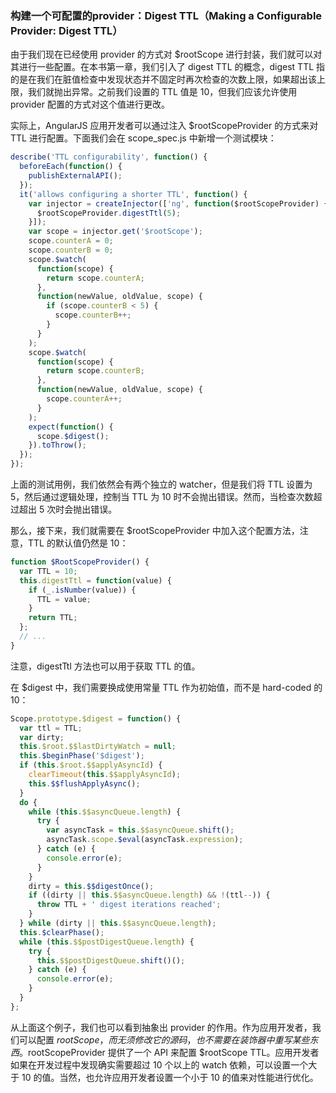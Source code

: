 ### 构建一个可配置的provider：Digest TTL（Making a Configurable Provider: Digest TTL）

由于我们现在已经使用 provider 的方式对 $rootScope 进行封装，我们就可以对其进行一些配置。在本书第一章，我们引入了 digest TTL 的概念，digest TTL 指的是在我们在脏值检查中发现状态并不固定时再次检查的次数上限，如果超出该上限，我们就抛出异常。之前我们设置的 TTL 值是 10，但我们应该允许使用 provider 配置的方式对这个值进行更改。

实际上，AngularJS 应用开发者可以通过注入 $rootScopeProvider 的方式来对 TTL 进行配置。下面我们会在 scope_spec.js 中新增一个测试模块：

```js
describe('TTL configurability', function() {
  beforeEach(function() {
    publishExternalAPI();
  });
  it('allows configuring a shorter TTL', function() {
    var injector = createInjector(['ng', function($rootScopeProvider) {
      $rootScopeProvider.digestTtl(5);
    }]);
    var scope = injector.get('$rootScope');
    scope.counterA = 0;
    scope.counterB = 0;
    scope.$watch(
      function(scope) {
        return scope.counterA;
      },
      function(newValue, oldValue, scope) {
        if (scope.counterB < 5) {
          scope.counterB++;
        }
      }
    );
    scope.$watch(
      function(scope) {
        return scope.counterB;
      },
      function(newValue, oldValue, scope) {
        scope.counterA++;
      }
    );
    expect(function() {
      scope.$digest();
    }).toThrow();
  });
});
```

上面的测试用例，我们依然会有两个独立的 watcher，但是我们将 TTL 设置为 5，然后通过逻辑处理，控制当 TTL 为 10 时不会抛出错误。然而，当检查次数超过超出 5 次时会抛出错误。

那么，接下来，我们就需要在 $rootScopeProvider 中加入这个配置方法，注意，TTL 的默认值仍然是 10：

```js
function $RootScopeProvider() {
  var TTL = 10;
  this.digestTtl = function(value) {
    if (_.isNumber(value)) {
      TTL = value;
    }
    return TTL;
  };
  // ...
}
```

注意，digestTtl 方法也可以用于获取 TTL 的值。

在 $digest 中，我们需要换成使用常量 TTL 作为初始值，而不是 hard-coded 的 10：

```js
Scope.prototype.$digest = function() {
  var ttl = TTL;
  var dirty;
  this.$root.$$lastDirtyWatch = null;
  this.$beginPhase('$digest');
  if (this.$root.$$applyAsyncId) {
    clearTimeout(this.$$applyAsyncId);
    this.$$flushApplyAsync();
  }
  do {
    while (this.$$asyncQueue.length) {
      try {
        var asyncTask = this.$$asyncQueue.shift();
        asyncTask.scope.$eval(asyncTask.expression);
      } catch (e) {
        console.error(e);
      }
    }
    dirty = this.$$digestOnce();
    if ((dirty || this.$$asyncQueue.length) && !(ttl--)) {
      throw TTL + ' digest iterations reached';
    }
  } while (dirty || this.$$asyncQueue.length);
  this.$clearPhase();
  while (this.$$postDigestQueue.length) {
    try {
      this.$$postDigestQueue.shift()();
    } catch (e) {
      console.error(e);
    }
  }
};
```

从上面这个例子，我们也可以看到抽象出 provider 的作用。作为应用开发者，我们可以配置 $rootScope，而无须修改它的源码，也不需要在装饰器中重写某些东西。$rootScopeProvider 提供了一个 API 来配置 $rootScope TTL。应用开发者如果在开发过程中发现确实需要超过 10 个以上的 watch 依赖，可以设置一个大于 10 的值。当然，也允许应用开发者设置一个小于 10 的值来对性能进行优化。